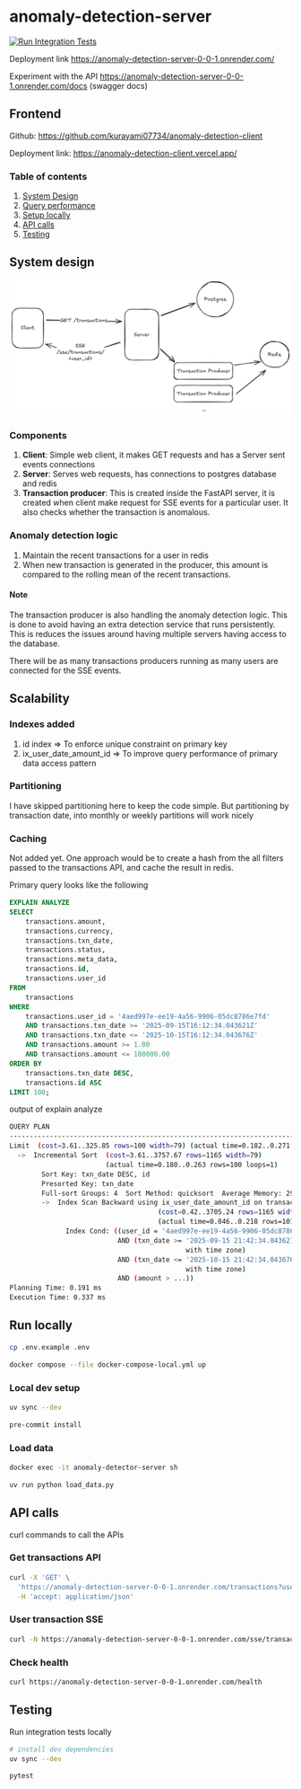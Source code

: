 # anomaly-detection-server

[![Run Integration Tests](https://github.com/kurayami07734/anomaly-detection-server/actions/workflows/main.yml/badge.svg)](https://github.com/kurayami07734/anomaly-detection-server/actions/workflows/main.yml)

Deployment link https://anomaly-detection-server-0-0-1.onrender.com/

Experiment with the API https://anomaly-detection-server-0-0-1.onrender.com/docs (swagger docs)

## Frontend

Github: https://github.com/kurayami07734/anomaly-detection-client

Deployment link: https://anomaly-detection-client.vercel.app/

### Table of contents

1. [System Design](#system-design)
2. [Query performance](#query-performance)
3. [Setup locally](#run-locally)
4. [API calls](#api-calls)
5. [Testing](#testing)


## System design

![Architecture diagram](./anomaly-detection-system-design.png)


### Components

1. **Client**: Simple web client, it makes GET requests and has a Server sent events connections
2. **Server**: Serves web requests, has connections to postgres database and redis
3. **Transaction producer**: This is created inside the FastAPI server, it is created when client make request for SSE events for a particular user.
     It also checks whether the transaction is anomalous. 


### Anomaly detection logic

1. Maintain the recent transactions for a user in redis
2. When new transaction is generated in the producer, this amount is compared to the rolling mean of the recent transactions.

#### Note

The transaction producer is also handling the anomaly detection logic. This is done to avoid having an extra detection service that runs persistently.
This is reduces the issues around having multiple servers having access to the database.

There will be as many transactions producers running as many users are connected for the SSE events.

## Scalability 

### Indexes added
1. id index => To enforce unique constraint on primary key
2. ix_user_date_amount_id => To improve query performance of primary data access pattern

### Partitioning

I have skipped partitioning here to keep the code simple.
But partitioning by transaction date, into monthly or weekly partitions will work nicely

### Caching 

Not added yet. One approach would be to create a hash from the all filters passed to the transactions API, and cache the result in redis.


Primary query looks like the following

```sql
EXPLAIN ANALYZE
SELECT
    transactions.amount,
    transactions.currency,
    transactions.txn_date,
    transactions.status,
    transactions.meta_data,
    transactions.id,
    transactions.user_id
FROM
    transactions
WHERE
    transactions.user_id = '4aed997e-ee19-4a56-9906-05dc8786e7fd'
    AND transactions.txn_date >= '2025-09-15T16:12:34.043621Z'
    AND transactions.txn_date <= '2025-10-15T16:12:34.043676Z'
    AND transactions.amount >= 1.00
    AND transactions.amount <= 100000.00
ORDER BY
    transactions.txn_date DESC,
    transactions.id ASC
LIMIT 100;
```

output of explain analyze

```bash
QUERY PLAN
--------------------------------------------------------------------------------------------------
Limit  (cost=3.61..325.85 rows=100 width=79) (actual time=0.182..0.271 rows=100 loops=1)
  ->  Incremental Sort  (cost=3.61..3757.67 rows=1165 width=79) 
                        (actual time=0.180..0.263 rows=100 loops=1)
        Sort Key: txn_date DESC, id
        Presorted Key: txn_date
        Full-sort Groups: 4  Sort Method: quicksort  Average Memory: 29kB  Peak Memory: 29kB
        ->  Index Scan Backward using ix_user_date_amount_id on transactions 
                                     (cost=0.42..3705.24 rows=1165 width=79) 
                                     (actual time=0.046..0.218 rows=101 loops=1)
              Index Cond: ((user_id = '4aed997e-ee19-4a56-9906-05dc8786e7fd'::uuid) 
                           AND (txn_date >= '2025-09-15 21:42:34.043621+05:30'::timestamp 
                                            with time zone) 
                           AND (txn_date <= '2025-10-15 21:42:34.043676+05:30'::timestamp 
                                            with time zone) 
                           AND (amount > ...))
Planning Time: 0.191 ms
Execution Time: 0.337 ms
```

## Run locally

```bash
cp .env.example .env
```

```bash
docker compose --file docker-compose-local.yml up
```

### Local dev setup

```bash
uv sync --dev
```

```bash
pre-commit install
```

### Load data

```bash
docker exec -it anomaly-detector-server sh
```

```bash
uv run python load_data.py
```


## API calls

curl commands to call the APIs

### Get transactions API

```bash
curl -X 'GET' \
  'https://anomaly-detection-server-0-0-1.onrender.com/transactions?user_id=35e1757d-a92a-4f07-a2ae-c13b81fd5581&from_date=2025-09-17T03%3A33%3A09.262961Z&to_date=2025-10-17T03%3A33%3A09.263008Z&min_amount=0.00&max_amount=10000000000.00&limit=100' \
  -H 'accept: application/json'
```

### User transaction SSE

```bash
curl -N https://anomaly-detection-server-0-0-1.onrender.com/sse/transactions/<user_id>
```

### Check health

```bash
curl https://anomaly-detection-server-0-0-1.onrender.com/health
```

## Testing

Run integration tests locally

```bash
# install dev dependencies
uv sync --dev
```

```bash
pytest
```